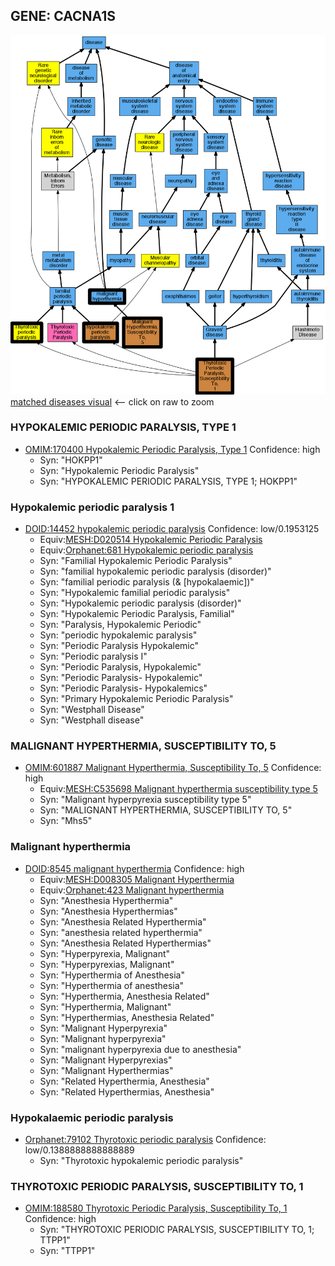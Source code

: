 
## GENE: CACNA1S

![image](CACNA1S.png)
[matched diseases visual](CACNA1S.png)  <-- click on raw to zoom


### HYPOKALEMIC PERIODIC PARALYSIS, TYPE 1
 * [OMIM:170400 Hypokalemic Periodic Paralysis, Type 1](http://beta.monarchinitiative.org/disease/OMIM:170400) Confidence: high
    * Syn: "HOKPP1"
    * Syn: "Hypokalemic Periodic Paralysis"
    * Syn: "HYPOKALEMIC PERIODIC PARALYSIS, TYPE 1; HOKPP1"

### Hypokalemic periodic paralysis 1
 * [DOID:14452 hypokalemic periodic paralysis](http://beta.monarchinitiative.org/disease/DOID:14452) Confidence: low/0.1953125
    * Equiv:[MESH:D020514 Hypokalemic Periodic Paralysis](http://beta.monarchinitiative.org/disease/MESH:D020514)
    * Equiv:[Orphanet:681 Hypokalemic periodic paralysis](http://beta.monarchinitiative.org/disease/Orphanet:681)
    * Syn: "Familial Hypokalemic Periodic Paralysis"
    * Syn: "familial hypokalemic periodic paralysis (disorder)"
    * Syn: "familial periodic paralysis (& [hypokalaemic])"
    * Syn: "Hypokalemic familial periodic paralysis"
    * Syn: "Hypokalemic periodic paralysis (disorder)"
    * Syn: "Hypokalemic Periodic Paralysis, Familial"
    * Syn: "Paralysis, Hypokalemic Periodic"
    * Syn: "periodic hypokalemic paralysis"
    * Syn: "Periodic Paralysis Hypokalemic"
    * Syn: "Periodic paralysis I"
    * Syn: "Periodic Paralysis, Hypokalemic"
    * Syn: "Periodic Paralysis- Hypokalemic"
    * Syn: "Periodic Paralysis- Hypokalemics"
    * Syn: "Primary Hypokalemic Periodic Paralysis"
    * Syn: "Westphall Disease"
    * Syn: "Westphall disease"

### MALIGNANT HYPERTHERMIA, SUSCEPTIBILITY TO, 5
 * [OMIM:601887 Malignant Hyperthermia, Susceptibility To, 5](http://beta.monarchinitiative.org/disease/OMIM:601887) Confidence: high
    * Equiv:[MESH:C535698 Malignant hyperthermia susceptibility type 5](http://beta.monarchinitiative.org/disease/MESH:C535698)
    * Syn: "Malignant hyperpyrexia susceptibility type 5"
    * Syn: "MALIGNANT HYPERTHERMIA, SUSCEPTIBILITY TO, 5"
    * Syn: "Mhs5"

### Malignant hyperthermia
 * [DOID:8545 malignant hyperthermia](http://beta.monarchinitiative.org/disease/DOID:8545) Confidence: high
    * Equiv:[MESH:D008305 Malignant Hyperthermia](http://beta.monarchinitiative.org/disease/MESH:D008305)
    * Equiv:[Orphanet:423 Malignant hyperthermia](http://beta.monarchinitiative.org/disease/Orphanet:423)
    * Syn: "Anesthesia Hyperthermia"
    * Syn: "Anesthesia Hyperthermias"
    * Syn: "Anesthesia Related Hyperthermia"
    * Syn: "anesthesia related hyperthermia"
    * Syn: "Anesthesia Related Hyperthermias"
    * Syn: "Hyperpyrexia, Malignant"
    * Syn: "Hyperpyrexias, Malignant"
    * Syn: "Hyperthermia of Anesthesia"
    * Syn: "Hyperthermia of anesthesia"
    * Syn: "Hyperthermia, Anesthesia Related"
    * Syn: "Hyperthermia, Malignant"
    * Syn: "Hyperthermias, Anesthesia Related"
    * Syn: "Malignant Hyperpyrexia"
    * Syn: "Malignant hyperpyrexia"
    * Syn: "malignant hyperpyrexia due to anesthesia"
    * Syn: "Malignant Hyperpyrexias"
    * Syn: "Malignant Hyperthermias"
    * Syn: "Related Hyperthermia, Anesthesia"
    * Syn: "Related Hyperthermias, Anesthesia"

### Hypokalaemic periodic paralysis
 * [Orphanet:79102 Thyrotoxic periodic paralysis](http://beta.monarchinitiative.org/disease/Orphanet:79102) Confidence: low/0.1388888888888889
    * Syn: "Thyrotoxic hypokalemic periodic paralysis"

### THYROTOXIC PERIODIC PARALYSIS, SUSCEPTIBILITY TO, 1
 * [OMIM:188580 Thyrotoxic Periodic Paralysis, Susceptibility To, 1](http://beta.monarchinitiative.org/disease/OMIM:188580) Confidence: high
    * Syn: "THYROTOXIC PERIODIC PARALYSIS, SUSCEPTIBILITY TO, 1; TTPP1"
    * Syn: "TTPP1"
